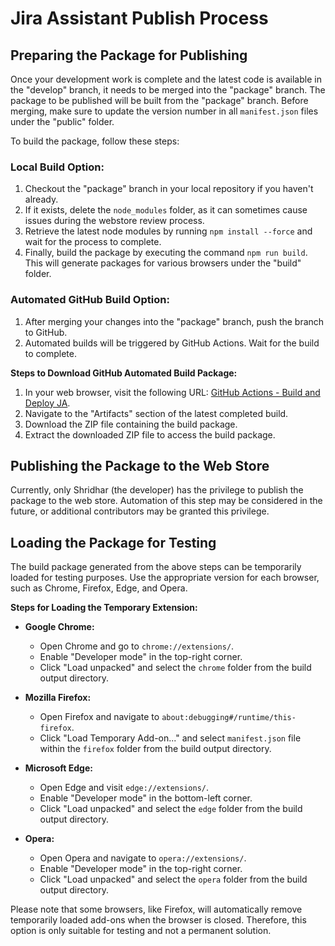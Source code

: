 # Jira Assistant Publish Process

## Preparing the Package for Publishing

Once your development work is complete and the latest code is available in the "develop" branch, it needs to be merged into the "package" branch. The package to be published will be built from the "package" branch. Before merging, make sure to update the version number in all `manifest.json` files under the "public" folder.

To build the package, follow these steps:

### Local Build Option:

1. Checkout the "package" branch in your local repository if you haven't already.
2. If it exists, delete the `node_modules` folder, as it can sometimes cause issues during the webstore review process.
3. Retrieve the latest node modules by running `npm install --force` and wait for the process to complete.
4. Finally, build the package by executing the command `npm run build`. This will generate packages for various browsers under the "build" folder.

### Automated GitHub Build Option:

1. After merging your changes into the "package" branch, push the branch to GitHub.
2. Automated builds will be triggered by GitHub Actions. Wait for the build to complete.

**Steps to Download GitHub Automated Build Package:**

1. In your web browser, visit the following URL: [GitHub Actions - Build and Deploy JA](https://github.com/shridhar-tl/jira-assistant/actions/workflows/build-ja.yml).
2. Navigate to the "Artifacts" section of the latest completed build.
3. Download the ZIP file containing the build package.
4. Extract the downloaded ZIP file to access the build package.

## Publishing the Package to the Web Store

Currently, only Shridhar (the developer) has the privilege to publish the package to the web store. Automation of this step may be considered in the future, or additional contributors may be granted this privilege.

## Loading the Package for Testing

The build package generated from the above steps can be temporarily loaded for testing purposes. Use the appropriate version for each browser, such as Chrome, Firefox, Edge, and Opera.

**Steps for Loading the Temporary Extension:**

- **Google Chrome:**
  - Open Chrome and go to `chrome://extensions/`.
  - Enable "Developer mode" in the top-right corner.
  - Click "Load unpacked" and select the `chrome` folder from the build output directory.

- **Mozilla Firefox:**
  - Open Firefox and navigate to `about:debugging#/runtime/this-firefox`.
  - Click "Load Temporary Add-on..." and select `manifest.json` file within the `firefox` folder from the build output directory.

- **Microsoft Edge:**
  - Open Edge and visit `edge://extensions/`.
  - Enable "Developer mode" in the bottom-left corner.
  - Click "Load unpacked" and select the `edge` folder from the build output directory.

- **Opera:**
  - Open Opera and navigate to `opera://extensions/`.
  - Enable "Developer mode" in the top-right corner.
  - Click "Load unpacked" and select the `opera` folder from the build output directory.

Please note that some browsers, like Firefox, will automatically remove temporarily loaded add-ons when the browser is closed. Therefore, this option is only suitable for testing and not a permanent solution.
